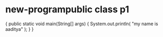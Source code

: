 # new-programpublic class p1
{
    public static void main(String[] args) {
        System.out.println(
            "my name is aaditya"
        );
    }
}
